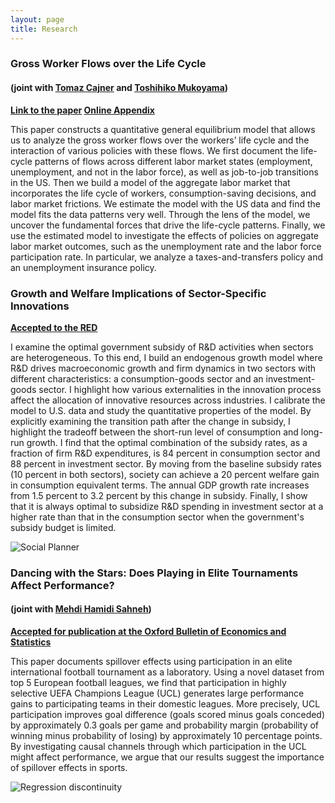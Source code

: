 ```yaml
---
layout: page
title: Research
---
```

### Gross Worker Flows over the Life Cycle ###

#### (joint with [Tomaz Cajner](https://www.federalreserve.gov/econresdata/tomaz-cajner.htm) and [Toshihiko Mukoyama](https://sites.google.com/site/toshimukoyama/)) ####

**[Link to the paper](https://gunerilhan.github.io/img/CGM_MainText.pdf) [Online Appendix](https://gunerilhan.github.io/img/CGM_OnlineAppendix.pdf)**

This paper constructs a quantitative general equilibrium model that allows us to analyze the gross worker flows over the workers’ life cycle and the interaction of various policies with these flows. We first document the life-cycle patterns of flows across different labor market states (employment, unemployment, and not in the labor force), as well as job-to-job transitions in the US. Then we build a model of the aggregate labor market that incorporates the life cycle of workers, consumption-saving decisions, and labor market frictions. We estimate the model with the US data and find the model fits the data patterns very well. Through the lens of the model, we uncover the fundamental forces that drive the life-cycle patterns. Finally, we use the estimated model to investigate the effects of policies on aggregate labor market outcomes, such as the unemployment rate and the labor force participation rate. In particular, we analyze a taxes-and-transfers policy and an unemployment insurance policy.





### Growth and Welfare Implications of Sector-Specific Innovations ###

**[Accepted to the RED](https://www.sciencedirect.com/science/article/pii/S1094202522000059)**


I examine the optimal government subsidy of R&D activities when sectors are heterogeneous. To this end, I build an endogenous growth model where R&D drives macroeconomic growth and firm dynamics in two sectors with different characteristics: a consumption-goods sector and an investment-goods sector. I highlight how various externalities in the innovation process affect the allocation of innovative resources across industries. I calibrate the model to U.S. data and study the quantitative properties of the model. By explicitly examining the transition path after the change in subsidy, I highlight the tradeoff between the short-run level of consumption and long-run growth. I find that the optimal combination of the subsidy rates, as a fraction of firm R&D expenditures, is 84 percent in consumption sector and 88 percent in investment sector. By moving from the baseline subsidy rates (10 percent in both sectors), society can achieve a 20 percent welfare gain in consumption equivalent terms. The annual GDP growth rate increases from 1.5 percent to 3.2 percent by this change in subsidy. Finally, I show that it is always optimal to subsidize R&D spending in investment sector at a higher rate than that in the consumption sector when the government's subsidy budget is limited.

![Social Planner](https://gunerilhan.github.io/img/figure2.png)



### Dancing with the Stars: Does Playing in Elite Tournaments Affect Performance?

#### (joint with [Mehdi Hamidi Sahneh](https://www.kent.ac.uk/economics/staff/profiles/mehdi-hamidi-sahneh.html))

**[Accepted for publication at the Oxford Bulletin of Economics and Statistics](https://gunerilhan.github.io/img/spillovers.pdf)**

This paper documents spillover effects using participation in an elite international football tournament as a laboratory.  Using a novel dataset from top 5 European football leagues, we find that participation in highly selective UEFA Champions League (UCL) generates large performance gains to participating teams in their domestic leagues. More precisely, UCL participation improves goal difference (goals scored minus goals conceded) by approximately 0.3 goals per game and probability margin (probability of winning minus probability of losing) by approximately 10 percentage points. By investigating causal channels through which participation in the UCL might affect performance, we argue that our results suggest the importance of spillover effects in sports.

![Regression discontinuity](https://gunerilhan.github.io/img/PosUCLPM2.jpg)
